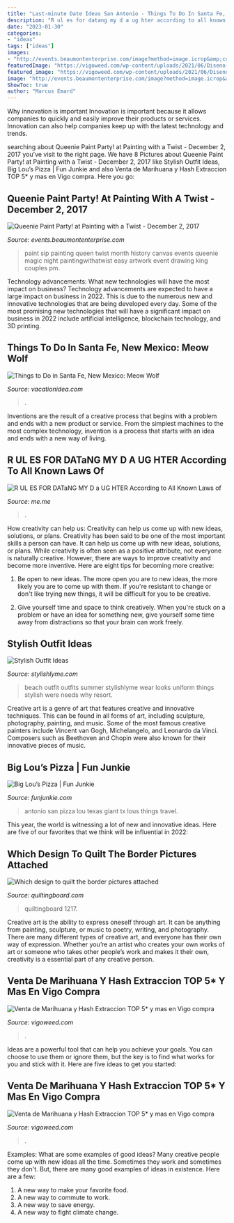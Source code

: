 ```yaml
---
title: "Last-minute Date Ideas San Antonio - Things To Do In Santa Fe, New Mexico: Meow Wolf"
description: "R ul es for datang my d a ug hter according to all known laws of"
date: "2023-01-30"
categories:
- "ideas"
tags: ["ideas"]
images:
- "http://events.beaumontenterprise.com/image?method=image.icrop&amp;context=event.yield&amp;id=4843&amp;w=350&amp;h=-1"
featuredImage: "https://vigoweed.com/wp-content/uploads/2021/06/Diseno-sin-titulo-2021-06-03T153116.566.png"
featured_image: "https://vigoweed.com/wp-content/uploads/2021/06/Diseno-sin-titulo-2021-06-03T153116.566.png"
image: "http://events.beaumontenterprise.com/image?method=image.icrop&amp;context=event.yield&amp;id=4843&amp;w=350&amp;h=-1"
ShowToc: true
author: "Marcus Emard"
---
```



Why innovation is important
Innovation is important because it allows companies to quickly and easily improve their products or services. Innovation can also help companies keep up with the latest technology and trends.

	

		
searching about Queenie Paint Party! at Painting with a Twist - December 2, 2017 you've visit to the right page. We have 8 Pictures about Queenie Paint Party! at Painting with a Twist - December 2, 2017 like Stylish Outfit Ideas, Big Lou’s Pizza | Fun Junkie and also Venta de Marihuana y Hash Extraccion TOP 5* y mas en Vigo compra. Here you go:
		
    
## Queenie Paint Party! At Painting With A Twist - December 2, 2017

<img loading=lazy src="http://events.beaumontenterprise.com/image?method=image.icrop&amp;context=event.yield&amp;id=4843&amp;w=350&amp;h=-1" onerror="this.onerror=null;this.src='https://tse1.mm.bing.net/th?id=OIP.8kikn52mCQhSh5pLt7Za6AAAAA&amp;pid=15.1';" alt="Queenie Paint Party! at Painting with a Twist - December 2, 2017">

_Source: events.beaumontenterprise.com_

>paint sip painting queen twist month history canvas events queenie magic night paintingwithatwist easy artwork event drawing king couples pm. 

	

Technology advancements: What new technologies will have the most impact on business?
Technology advancements are expected to have a large impact on business in 2022. This is due to the numerous new and innovative technologies that are being developed every day. Some of the most promising new technologies that will have a significant impact on business in 2022 include artificial intelligence, blockchain technology, and 3D printing.

    
## Things To Do In Santa Fe, New Mexico: Meow Wolf

<img loading=lazy src="https://vacationidea.com/pix/img25Hy8R/articles/meow-wolf_t5.jpg" onerror="this.onerror=null;this.src='https://tse3.mm.bing.net/th?id=OIP.K7i6KE8f43ulbPosgViA2gHaD6&amp;pid=15.1';" alt="Things to Do in Santa Fe, New Mexico: Meow Wolf">

_Source: vacationidea.com_

>. 

	

Inventions are the result of a creative process that begins with a problem and ends with a new product or service. From the simplest machines to the most complex technology, invention is a process that starts with an idea and ends with a new way of living.

    
## R UL ES FOR DATaNG MY D A UG HTER According To All Known Laws Of

<img loading=lazy src="https://pics.me.me/thumb_r-ul-es-for-datang-my-d-a-ug-hter-62847595.png" onerror="this.onerror=null;this.src='https://tse1.mm.bing.net/th?id=OIP.lXD-Rtoo64hyTb-REkK9xQAAAA&amp;pid=15.1';" alt="R UL ES FOR DATaNG MY D a UG HTER According to All Known Laws of">

_Source: me.me_

>. 

	

How creativity can help us: Creativity can help us come up with new ideas, solutions, or plans.
Creativity has been said to be one of the most important skills a person can have. It can help us come up with new ideas, solutions, or plans. While creativity is often seen as a positive attribute, not everyone is naturally creative. However, there are ways to improve creativity and become more inventive. Here are eight tips for becoming more creative: 
1. Be open to new ideas. The more open you are to new ideas, the more likely you are to come up with them. If you're resistant to change or don't like trying new things, it will be difficult for you to be creative.

2. Give yourself time and space to think creatively. When you're stuck on a problem or have an idea for something new, give yourself some time away from distractions so that your brain can work freely.

    
## Stylish Outfit Ideas

<img loading=lazy src="http://stylishlyme.com/wp-content/uploads/2015/08/cute-beach-outfit-ideas.jpg" onerror="this.onerror=null;this.src='https://tse2.mm.bing.net/th?id=OIP.-tApzZ1ZJlBLYg6bVs6-gAHaLH&amp;pid=15.1';" alt="Stylish Outfit Ideas">

_Source: stylishlyme.com_

>beach outfit outfits summer stylishlyme wear looks uniform things stylish were needs why resort. 

	

Creative art is a genre of art that features creative and innovative techniques. This can be found in all forms of art, including sculpture, photography, painting, and music. Some of the most famous creative painters include Vincent van Gogh, Michelangelo, and Leonardo da Vinci. Composers such as Beethoven and Chopin were also known for their innovative pieces of music.

    
## Big Lou’s Pizza | Fun Junkie

<img loading=lazy src="https://funjunkie.com/wp-content/uploads/2013/03/big-lous-pizza-san-antonio-1-600x345.jpg" onerror="this.onerror=null;this.src='https://tse3.mm.bing.net/th?id=OIP.BjvOihIVoNzQbj3OQHKOxgHaEQ&amp;pid=15.1';" alt="Big Lou’s Pizza | Fun Junkie">

_Source: funjunkie.com_

>antonio san pizza lou texas giant tx lous things travel. 

	

This year, the world is witnessing a lot of new and innovative ideas. Here are five of our favorites that we think will be influential in 2022: 

    
## Which Design To Quilt The Border Pictures Attached

<img loading=lazy src="https://www.quiltingboard.com/attachments/main-f1/340025d1338853687-100_1217.jpg" onerror="this.onerror=null;this.src='https://tse3.mm.bing.net/th?id=OIP.VH9ychajfacZsvF_zdeWqAHaFf&amp;pid=15.1';" alt="Which design to quilt the border pictures attached">

_Source: quiltingboard.com_

>quiltingboard 1217. 

	

Creative art is the ability to express oneself through art. It can be anything from painting, sculpture, or music to poetry, writing, and photography. There are many different types of creative art, and everyone has their own way of expression. Whether you’re an artist who creates your own works of art or someone who takes other people’s work and makes it their own, creativity is a essential part of any creative person.

    
## Venta De Marihuana Y Hash Extraccion TOP 5* Y Mas En Vigo Compra

<img loading=lazy src="https://vigoweed.com/wp-content/uploads/2021/06/Diseno-sin-titulo-2021-06-03T153116.566.png" onerror="this.onerror=null;this.src='https://tse3.mm.bing.net/th?id=OIP.BuB7GrmmM-bjGH9oaEBuaQAAAA&amp;pid=15.1';" alt="Venta de Marihuana y Hash Extraccion TOP 5* y mas en Vigo compra">

_Source: vigoweed.com_

>. 

	

Ideas are a powerful tool that can help you achieve your goals. You can choose to use them or ignore them, but the key is to find what works for you and stick with it. Here are five ideas to get you started: 

    
## Venta De Marihuana Y Hash Extraccion TOP 5* Y Mas En Vigo Compra

<img loading=lazy src="https://vigoweed.com/wp-content/uploads/2021/06/Diseno-sin-titulo-2021-06-03T144745.534.png" onerror="this.onerror=null;this.src='https://tse1.mm.bing.net/th?id=OIP.c6y83yTGHUdBdIy7UI52rQAAAA&amp;pid=15.1';" alt="Venta de Marihuana y Hash Extraccion TOP 5* y mas en Vigo compra">

_Source: vigoweed.com_

>. 

	

Examples: What are some examples of good ideas?
Many creative people come up with new ideas all the time. Sometimes they work and sometimes they don't. But, there are many good examples of ideas in existence. Here are a few: 
1) A new way to make your favorite food. 
2) A new way to commute to work. 
3) A new way to save energy. 
4) A new way to fight climate change.

